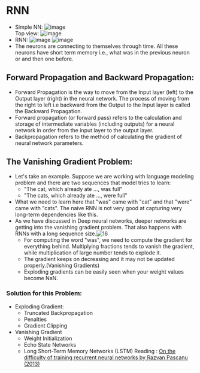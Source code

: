 # RNN
- Simple NN: 
![image](https://user-images.githubusercontent.com/87144045/128824131-1a3b2215-e796-4755-b28d-f1a1cdd20c3a.png)  
Top view: ![image](https://user-images.githubusercontent.com/87144045/128824188-deddef93-64f1-45ae-9886-aeade8b87f12.png)
- RNN: 
![image](https://user-images.githubusercontent.com/87144045/128824259-f81f6fe3-b533-4dd5-86b3-a30ecf0aae2f.png)
![image](https://user-images.githubusercontent.com/87144045/128824284-20cb5dfd-e50a-4a73-b70e-07f4375fd59e.png)
- The neurons are connecting to themselves through time.
All these neurons have short term memory i.e., what was in the previous neuron or and then one before.
## Forward Propagation and  Backward Propagation:
- Forward Propagation is the way to move from the Input layer (left) to the Output layer (right) in the neural network. The process of moving from the right to left i.e backward from the Output to the Input layer is called the Backward Propagation.
- Forward propagation (or forward pass) refers to the calculation and storage of intermediate variables (including outputs) for a neural network in order from the input layer to the output layer.
- Backpropagation refers to the method of calculating the gradient of neural network parameters.
## The Vanishing Gradient Problem:
- Let's take an example. Suppose we are working with language modeling problem and there are two sequences that model tries to learn:
  - "The cat, which already ate ..., was full"
  - "The cats, which already ate ..., were full"
- What we need to learn here that "was" came with "cat" and that "were" came with "cats". The naive RNN is not very good at capturing very long-term dependencies like this.
- As we have discussed in Deep neural networks, deeper networks are getting into the vanishing gradient problem. That also happens with RNNs with a long sequence size.![16](https://user-images.githubusercontent.com/87144045/128827419-3ce60164-d3bb-4c49-b73f-059052043a0e.png)
  - For computing the word "was", we need to compute the gradient for everything behind. Multiplying fractions tends to vanish the gradient, while multiplication of large number tends to explode it.
  - The gradient keeps on decreasing and it may not be updated properly.(Vanishing Gradients)
  - Exploding gradients can be easily seen when your weight values become NaN.
 ### Solution for this Problem:
 - Exploding Gradient:
   - Truncated Backpropagation
   - Penalties
   - Gradient Clipping
 - Vanishing Gradient
   - Weight Initialization
   - Echo State Networks
   - Long Short-Term Memory Networks (LSTM)
  Reading : [On the difficulty of training recurrent neural networks by Razvan Pascanu (2013)](https://arxiv.org/pdf/1211.5063.pdf)
